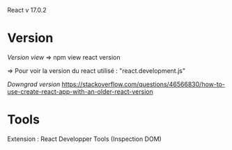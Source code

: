 React v 17.0.2

# Version
*Version view*
=> npm view react version 
<!-- On a créé le projet avec la version 18, donc cette ligne de cmd renvoie toujours la version 18 même si on a déjà modifié la version dans package.json -->

=>  Pour voir la version du react utilisé : "react.development.js"

*Downgrad version*
https://stackoverflow.com/questions/46566830/how-to-use-create-react-app-with-an-older-react-version

# Tools
Extension : React Developper Tools (Inspection DOM)